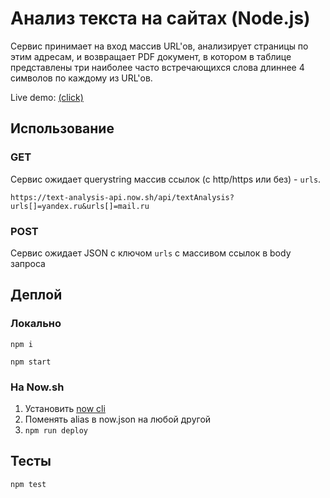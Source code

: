 # Анализ текста на сайтах (Node.js)

Сервис принимает на вход массив URL'ов, анализирует страницы по этим адресам, и возвращает PDF документ, в котором в таблице представлены три наиболее часто встречающихся слова длиннее 4 символов по каждому из URL'ов.

Live demo: [(click)](https://text-analysis-api.now.sh/api/textAnalysis?urls[]=yandex.ru&urls[]=mail.ru&urls[]=habr.com&urls[]=rbc.ru&urls[]=ria.ru&urls[]=lenta.ru&urls[]=mk.ru&urls[]=newsru.com)

## Использование

### GET

Сервис ожидает querystring массив ссылок (с http/https или без) - `urls`.

```
https://text-analysis-api.now.sh/api/textAnalysis?urls[]=yandex.ru&urls[]=mail.ru
```

### POST

Сервис ожидает JSON с ключом `urls` с массивом ссылок в body запроса

## Деплой

### Локально

```
npm i
```
```
npm start
```

### На Now.sh

1. Установить [now cli](https://github.com/zeit/now-cli)
2. Поменять alias в now.json на любой другой
2. `npm run deploy`

## Тесты

```
npm test
```
